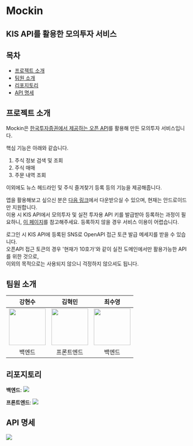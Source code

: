 # Mockin

## KIS API를 활용한 모의투자 서비스

## 목차

- [프로젝트 소개](#프로젝트-소개)
- [팀원 소개](#팀원-소개)
- [리포지토리](#리포지토리)
- [API 명세](#API-명세)

## 프로젝트 소개

Mockin은 [한국투자증권에서 제공하는 오픈 API](https://apiportal.koreainvestment.com/about)를 활용해 만든 모의투자 서비스입니다.

핵심 기능은 아래와 같습니다.

1. 주식 정보 검색 및 조회
2. 주식 매매
3. 주문 내역 조회

이외에도 뉴스 헤드라인 및 주식 즐겨찾기 등록 등의 기능을 제공해줍니다.

앱을 활용해보고 싶으신 분은 [다음 링크](https://github.com/Mockin-2024/frontend/releases)에서 다운받으실 수 있으며, 현재는 안드로이드만 지원합니다.<br/>
이용 시 KIS API에서 모의투자 및 실전 투자용 API 키를 발급받아 등록하는 과정이 필요하니,
[이 페이지](https://apiportal.koreainvestment.com/howto-use)를 참고해주세요.
등록하지 않을 경우 서비스 이용이 어렵습니다.

로그인 시 KIS API에 등록된 SNS로 OpenAPI 접근 토큰 발급 메세지를 받을 수 있습니다.<br/>
오픈API 접근 토큰의 경우 '현재가 10호가'와 같이 실전 도메인에서만 활용가능한 API를 위한 것으로,<br/>
이외의 목적으로는 사용되지 않으니 걱정하지 않으셔도 됩니다.

## 팀원 소개

|                                             강현수                                             |                                              김혁민                                              |                                         최수영                                         |
| :--------------------------------------------------------------------------------------------: | :----------------------------------------------------------------------------------------------: | :------------------------------------------------------------------------------------: |
| [<img src="https://github.com/Richter3766.png" width="100px">](https://github.com/Richter3766) | [<img src="https://github.com/KimHyeokMin0.png" width="100px">](https://github.com/KimHyeokMin0) | [<img src="https://github.com/suy0594.png" width="100px">](https://github.com/suy0594) |
|                                             백엔드                                             |                                            프론트엔드                                            |                                         백엔드                                         |

## 리포지토리

**백엔드**: [<img src="https://img.shields.io/badge/spring-%236DB33F.svg?style=for-the-badge&logo=spring&logoColor=white">](https://github.com/Mockin-2024/backend)

**프론트엔드**: [<img src="https://img.shields.io/badge/Flutter-%2302569B.svg?style=for-the-badge&logo=Flutter&logoColor=white">](https://github.com/Mockin-2024/frontend)

## API 명세

[<img src="https://img.shields.io/badge/spring-%236DB33F.svg?style=for-the-badge&logo=spring&logoColor=white">](https://api.mockin2024.com/docs/index.html)
